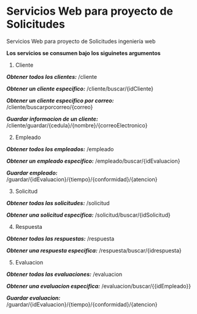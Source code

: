 # Servicios Web para proyecto de Solicitudes
Servicios Web para proyecto de Solicitudes ingeniería web

**Los servicios se consumen bajo los siguinetes argumentos**

1. Cliente

  ***Obtener todos los clientes:*** /cliente
  
  ***Obtener un cliente especifico:*** /cliente/buscar/{idCliente}
  
  ***Obtener un cliente especifico por correo:*** /cliente/buscarporcorreo/{correo}
  
  ***Guardar informacion de un cliente:*** /cliente/guardar/{cedula}/{nombre}/{correoElectronico}
  
2. Empleado

  ***Obtener todos los empleados:*** /empleado
  
  ***Obtener un empleado especifico:*** /empleado/buscar/{idEvaluacion}
  
  ***Guardar empleado:*** /guardar/{idEvaluacion}/{tiempo}/{conformidad}/{atencion}
 
3. Solicitud

  ***Obtener todas las solicitudes:*** /solicitud
  
  ***Obtener una solicitud especifica:*** /solicitud/buscar/{idSolicitud}
  
4. Respuesta

  ***Obtener todas las respuestas:*** /respuesta
  
  ***Obtener una respuesta especifica:*** /respuesta/buscar/{idrespuesta}

5. Evaluacion

  ***Obtener todas las evaluaciones:*** /evaluacion
  
  ***Obtener una evaluacion especifica:*** /evaluacion/buscar/{{idEmpleado}}
  
  ***Guardar evaluacion:*** /guardar/{idEvaluacion}/{tiempo}/{conformidad}/{atencion}
  

  
  
